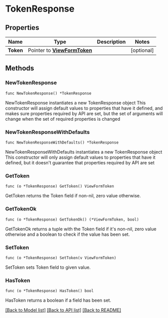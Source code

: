 # TokenResponse

## Properties

Name | Type | Description | Notes
------------ | ------------- | ------------- | -------------
**Token** | Pointer to [**ViewFormToken**](ViewFormToken.md) |  | [optional] 

## Methods

### NewTokenResponse

`func NewTokenResponse() *TokenResponse`

NewTokenResponse instantiates a new TokenResponse object
This constructor will assign default values to properties that have it defined,
and makes sure properties required by API are set, but the set of arguments
will change when the set of required properties is changed

### NewTokenResponseWithDefaults

`func NewTokenResponseWithDefaults() *TokenResponse`

NewTokenResponseWithDefaults instantiates a new TokenResponse object
This constructor will only assign default values to properties that have it defined,
but it doesn't guarantee that properties required by API are set

### GetToken

`func (o *TokenResponse) GetToken() ViewFormToken`

GetToken returns the Token field if non-nil, zero value otherwise.

### GetTokenOk

`func (o *TokenResponse) GetTokenOk() (*ViewFormToken, bool)`

GetTokenOk returns a tuple with the Token field if it's non-nil, zero value otherwise
and a boolean to check if the value has been set.

### SetToken

`func (o *TokenResponse) SetToken(v ViewFormToken)`

SetToken sets Token field to given value.

### HasToken

`func (o *TokenResponse) HasToken() bool`

HasToken returns a boolean if a field has been set.


[[Back to Model list]](../README.md#documentation-for-models) [[Back to API list]](../README.md#documentation-for-api-endpoints) [[Back to README]](../README.md)


